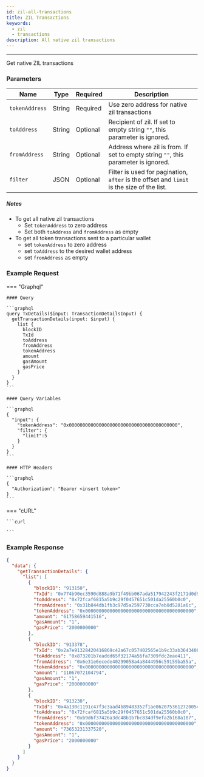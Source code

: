 ```yaml
---
id: zil-all-transactions
title: ZIL Transactions
keywords:
  - zil
  - transactions
description: All native zil transactions
---
```


---

Get native ZIL transactions

### Parameters

| Name           | Type   | Required | Description                                                                               |
| -------------- | ------ | -------- | ----------------------------------------------------------------------------------------- |
| `tokenAddress` | String | Required | Use zero address for native zil transactions                                              |
| `toAddress`    | String | Optional | Recipient of zil. If set to empty string `""`, this parameter is ignored.                 |
| `fromAddress`  | String | Optional | Address where zil is from. If set to empty string `""`, this parameter is ignored.        |
| `filter`       | JSON   | Optional | Filter is used for pagination, `after` is the offset and `limit` is the size of the list. |

##### Notes

- To get all native zil transactions
  - Set `tokenAddress` to zero address
  - Set both `toAddress` and `fromAddress` as empty
- To get all token transactions sent to a particular wallet
  - set `tokenAddress` to zero address
  - set `toAddress` to the desired wallet address
  - set `fromAddress` as empty

### Example Request

=== "Graphql"

    #### Query

    ```graphql
    query TxDetails($input: TransactionDetailsInput) {
      getTransactionDetails(input: $input) {
        list {
          blockID
          TxId
          toAddress
          fromAddress
          tokenAddress
          amount
          gasAmount
          gasPrice
        }
      }
    }
    ```

    #### Query Variables

    ```graphql
    {
      "input": {
        "tokenAddress": "0x0000000000000000000000000000000000000000",
        "filter": {
          "limit":5
        }
      }
    }
    ```

    #### HTTP Headers

    ```graphql
    {
      "Authorization": "Bearer <insert token>"
    }
    ```

=== "cURL"

    ```curl

    ```

### Example Response

```json
{
  "data": {
    "getTransactionDetails": {
      "list": [
        {
          "blockID": "913150",
          "TxId": "0x774b90ec3590d888a9b71f49bb067ada517942243f2171d0d95c7d705111fdd7",
          "toAddress": "0x72fcaf6815a5b9c29f0457651c501da25560b0c0",
          "fromAddress": "0x31b844db1fb3c97d5a2597730cca7eb8d5281a6c",
          "tokenAddress": "0x0000000000000000000000000000000000000000",
          "amount": "61758659441516",
          "gasAmount": "1",
          "gasPrice": "2000000000"
        },
        {
          "blockID": "913378",
          "TxId": "0x2a7e91328420416869c42a67c057402565e1b9c33ab3643408789a6784cad8f1",
          "toAddress": "0x873201b7eaddd65f32174a56fa7309fdc2eae411",
          "fromAddress": "0x6e31e6ecede40299058a4a8444956c59159ba55a",
          "tokenAddress": "0x0000000000000000000000000000000000000000",
          "amount": "11067072104794",
          "gasAmount": "1",
          "gasPrice": "2000000000"
        },
        {
          "blockID": "913230",
          "TxId": "0x4a130c1191c47f3c3aad4b89483352f1ae06207536127200540a0482dec6ef74",
          "toAddress": "0x72fcaf6815a5b9c29f0457651c501da25560b0c0",
          "fromAddress": "0xb9d6f37426a3dc48b1b7bc834df9efa2b168a187",
          "tokenAddress": "0x0000000000000000000000000000000000000000",
          "amount": "73653231337520",
          "gasAmount": "1",
          "gasPrice": "2000000000"
        }
      ]
    }
  }
}
```
